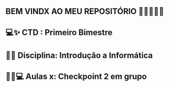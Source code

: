 ## BEM VINDX AO MEU REPOSITÓRIO 👩‍💻👩‍💻✨

## 💻✨ CTD : Primeiro Bimestre 
## 📃✨ Disciplina: Introdução a Informática 
## 👩‍💻💻 __Aulas x: Checkpoint 2 em grupo__

